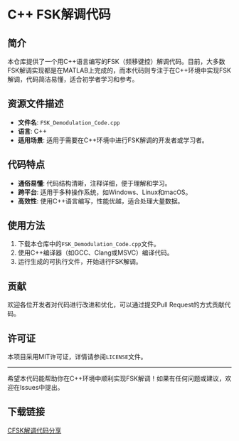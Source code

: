 # C++ FSK解调代码

## 简介

本仓库提供了一个用C++语言编写的FSK（频移键控）解调代码。目前，大多数FSK解调实现都是在MATLAB上完成的，而本代码则专注于在C++环境中实现FSK解调，代码简洁易懂，适合初学者学习和参考。

## 资源文件描述

- **文件名**: `FSK_Demodulation_Code.cpp`
- **语言**: C++
- **适用场景**: 适用于需要在C++环境中进行FSK解调的开发者或学习者。

## 代码特点

- **通俗易懂**: 代码结构清晰，注释详细，便于理解和学习。
- **跨平台**: 适用于多种操作系统，如Windows、Linux和macOS。
- **高效性**: 使用C++语言编写，性能优越，适合处理大量数据。

## 使用方法

1. 下载本仓库中的`FSK_Demodulation_Code.cpp`文件。
2. 使用C++编译器（如GCC、Clang或MSVC）编译代码。
3. 运行生成的可执行文件，开始进行FSK解调。

## 贡献

欢迎各位开发者对代码进行改进和优化，可以通过提交Pull Request的方式贡献代码。

## 许可证

本项目采用MIT许可证，详情请参阅`LICENSE`文件。

---

希望本代码能帮助你在C++环境中顺利实现FSK解调！如果有任何问题或建议，欢迎在Issues中提出。

## 下载链接

[CFSK解调代码分享](https://pan.quark.cn/s/144c5d362f75)
